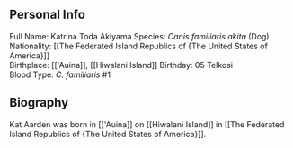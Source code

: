 ## Personal Info

Full Name: Katrina Toda Akiyama
Species: _Canis familiaris akita_ (Dog)  
Nationality: [[The Federated Island Republics of {The United States of America}]]  
Birthplace: [['Auina]], [[Hiwalani Island]]
Birthday: 05 Telkosi  
Blood Type: _C. familiaris_ #1  
## Biography

Kat Aarden was born in [['Auina]] on [[Hiwalani Island]] in [[The Federated Island Republics of {The United States of America}]].